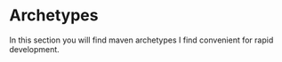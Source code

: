# Archetypes

In this section you will find maven archetypes I find convenient for rapid development.